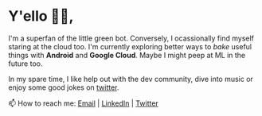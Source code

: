 # Y'ello ✌🏽,

I'm a superfan of the little green bot. Conversely, I ocassionally find myself staring at the cloud too. I'm currently exploring better ways to _bake_ useful things with **Android** and **Google Cloud**. Maybe I might peep at ML in the future too.

In my spare time, I like help out with the dev community, dive into music or enjoy some good jokes on [twitter](https://twitter.com/samueletsiakoh).

📫 How to reach me:
  [Email](mailto:esgrey094@gmail.com) | [LinkedIn](https://www.linkedin.com/in/samueletsiakoh) | [Twitter](https://twitter.com/samueletsiakoh)
<!--
**baiden/baiden** is a ✨ _special_ ✨ repository because its `README.md` (this file) appears on your GitHub profile.

Here are some ideas to get you started:

- 🔭 I’m currently working on ...
- 🌱 I’m currently learning ...
- 👯 I’m looking to collaborate on ...
- 🤔 I’m looking for help with ...
- 💬 Ask me about ...
- 📫 How to reach me: ...
- 😄 Pronouns: ...
- ⚡ Fun fact: ...
-->

